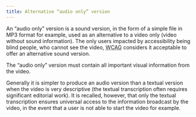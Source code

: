 ```yaml
---
title: Alternative “audio only” version
---
```


An “audio only” version is a sound version, in the form of a simple file in MP3 format for example, used as an alternative to a video only (video without sound information). The only users impacted by accessibility being blind people, who cannot see the video, <abbr lang="en" title="web content accessibility guidelines">WCAG</abbr> considers it acceptable to offer an alternative sound version.

The “audio only” version must contain all important visual information from the video.

Generally it is simpler to produce an audio version than a textual version when the video is very descriptive (the textual transcription often requires significant editorial work). It is recalled, however, that only the textual transcription ensures universal access to the information broadcast by the video, in the event that a user is not able to start the video for example.

